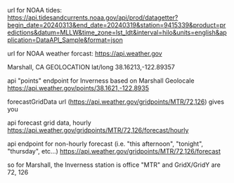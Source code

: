 url for NOAA tides:
https://api.tidesandcurrents.noaa.gov/api/prod/datagetter?begin_date=20240313&end_date=20240319&station=9415339&product=predictions&datum=MLLW&time_zone=lst_ldt&interval=hilo&units=english&application=DataAPI_Sample&format=json

url for NOAA weather forcast:
https://api.weather.gov

Marshall, CA GEOLOCATION lat/long
38.16213,-122.89357

api "points" endpoint for Inverness based on Marshall Geolocale
https://api.weather.gov/points/38.1621,-122.8935

  forecastGridData url (https://api.weather.gov/gridpoints/MTR/72,126) gives you

api forecast grid data, hourly
https://api.weather.gov/gridpoints/MTR/72,126/forecast/hourly

api endpoint for non-hourly forecast (i.e. "this afternoon", "tonight", "thursday", etc...)
https://api.weather.gov/gridpoints/MTR/72,126/forecast

so for Marshall, the Inverness station is office "MTR" and GridX/GridY are 72, 126